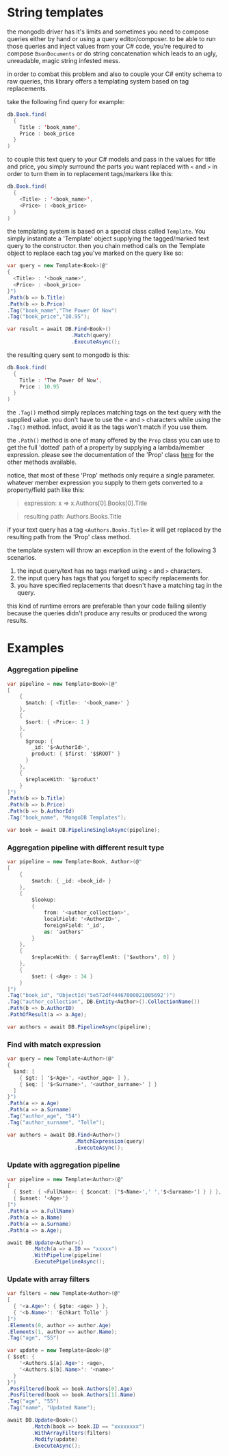 # String templates
the mongodb driver has it's limits and sometimes you need to compose queries either by hand or using a query editor/composer. to be able to run those queries and inject values from your C# code, you're required to compose `BsonDocuments` or do string concatenation which leads to an ugly, unreadable, magic string infested mess.

in order to combat this problem and also to couple your C# entity schema to raw queries, this library offers a templating system based on tag replacements.

take the following find query for example:
```java
db.Book.find(
  {
    Title : 'book_name',
    Price : book_price
  }
)
```
to couple this text query to your C# models and pass in the values for title and price, you simply surround the parts you want replaced with `<` and `>` in order to turn them in to replacement tags/markers like this:

```java
db.Book.find(
  {
    <Title> : '<book_name>',
    <Price> : <book_price>
  }
)
```

the templating system is based on a special class called `Template`. You simply instantiate a 'Template' object supplying the tagged/marked text query to the constructor. then you chain method calls on the Template object to replace each tag you've marked on the query like so:

```csharp
var query = new Template<Book>(@"
{
  <Title> : '<book_name>',
  <Price> : <book_price>
}")
.Path(b => b.Title)    
.Path(b => b.Price)
.Tag("book_name","The Power Of Now")
.Tag("book_price","10.95");

var result = await DB.Find<Book>()
                     .Match(query)
                     .ExecuteAsync();
```

the resulting query sent to mongodb is this:
```java
db.Book.find(
  {
    Title : 'The Power Of Now',
    Price : 10.95
  }
)
```

the `.Tag()` method simply replaces matching tags on the text query with the supplied value. you don't have to use the `<` and `>` characters while using the `.Tag()` method. infact, avoid it as the tags won't match if you use them.

the `.Path()` method is one of many offered by the `Prop` class you can use to get the full 'dotted' path of a property by supplying a lambda/member expression. please see the documentation of the 'Prop' class [here](Extras-Prop.md) for the other methods available.

notice, that most of these 'Prop' methods only require a single parameter. whatever member expression you supply to them gets converted to a property/field path like this:

> expression: x => x.Authors[0].Books[0].Title 

> resulting path: Authors.Books.Title

if your text query has a tag `<Authors.Books.Title>` it will get replaced by the resulting path from the 'Prop' class method.

the template system will throw an exception in the event of the following 3 scenarios.

1. the input query/text has no tags marked using `<` and `>` characters.
2. the input query has tags that you forget to specify replacements for.
3. you have specified replacements that doesn't have a matching tag in the query.

this kind of runtime errors are preferable than your code failing silently because the queries didn't produce any results or produced the wrong results.

# Examples

### Aggregation pipeline
```csharp
var pipeline = new Template<Book>(@"
[
    {
      $match: { <Title>: '<book_name>' }
    },
    {
      $sort: { <Price>: 1 }
    },
    {
      $group: {
        _id: '$<AuthorId>',
        product: { $first: '$$ROOT' }
      }
    },
    {
      $replaceWith: '$product'
    }
]")
.Path(b => b.Title)
.Path(b => b.Price)
.Path(b => b.AuthorId)
.Tag("book_name", "MongoDB Templates");

var book = await DB.PipelineSingleAsync(pipeline);
```

### Aggregation pipeline with different result type

```csharp
var pipeline = new Template<Book, Author>(@"
[
    {
        $match: { _id: <book_id> }
    },
    {
        $lookup: 
        {
            from: '<author_collection>',
            localField: '<AuthorID>',
            foreignField: '_id',
            as: 'authors'
        }
    },
    {
        $replaceWith: { $arrayElemAt: ['$authors', 0] }
    },
    {
        $set: { <Age> : 34 }
    }
]")
.Tag("book_id", "ObjectId('5e572df44467000021005692')")
.Tag("author_collection", DB.Entity<Author>().CollectionName())
.Path(b => b.AuthorID)
.PathOfResult(a => a.Age);

var authors = await DB.PipelineAsync(pipeline);
```

### Find with match expression

```csharp
var query = new Template<Author>(@"
{
  $and: [
    { $gt: [ '$<Age>', <author_age> ] },
    { $eq: [ '$<Surname>', '<author_surname>' ] }
  ]
}")
.Path(a => a.Age)
.Path(a => a.Surname)
.Tag("author_age", "54")
.Tag("author_surname", "Tolle");

var authors = await DB.Find<Author>()
                      .MatchExpression(query)
                      .ExecuteAsync();
```

### Update with aggregation pipeline
```csharp
var pipeline = new Template<Author>(@"
[
  { $set: { <FullName>: { $concat: ['$<Name>',' ','$<Surname>'] } } },
  { $unset: '<Age>'}
]")             
.Path(a => a.FullName)
.Path(a => a.Name)
.Path(a => a.Surname)
.Path(a => a.Age);

await DB.Update<Author>()
        .Match(a => a.ID == "xxxxx")
        .WithPipeline(pipeline)
        .ExecutePipelineAsync();
```

### Update with array filters
```csharp
var filters = new Template<Author>(@"
[
  { '<a.Age>': { $gte: <age> } },
  { '<b.Name>': 'Echkart Tolle' }
]")
.Elements(0, author => author.Age)
.Elements(1, author => author.Name);
.Tag("age", "55")        

var update = new Template<Book>(@"
{ $set: { 
    '<Authors.$[a].Age>': <age>,
    '<Authors.$[b].Name>': '<name>'
  } 
}")
.PosFiltered(book => book.Authors[0].Age)
.PosFiltered(book => book.Authors[1].Name)
.Tag("age", "55")
.Tag("name", "Updated Name");

await DB.Update<Book>()
        .Match(book => book.ID == "xxxxxxxx")
        .WithArrayFilters(filters)
        .Modify(update)
        .ExecuteAsync();
```